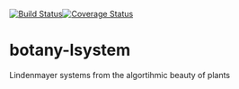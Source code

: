 [![Build Status](https://travis-ci.org/tfpractice/botany-lsystem.svg?branch=master)](https://travis-ci.org/tfpractice/botany-lsystem)[![Coverage Status](https://coveralls.io/repos/github/tfpractice/botany-lsystem/badge.svg?branch=master)](https://coveralls.io/github/tfpractice/botany-lsystem?branch=master)

# botany-lsystem
Lindenmayer systems from the algortihmic beauty of plants
